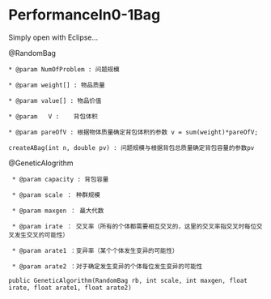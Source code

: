 # PerformanceIn0-1Bag


Simply open with Eclipse...


@RandomBag


	* @param NumOfProblem : 问题规模
    
	* @param weight[] : 物品质量
    
	* @param value[] : 物品价值
    
	* @param   V :    背包体积
    
	* @param pareOfV : 根据物体质量确定背包体积的参数 v = sum(weight)*pareOfV;
    	
	createABag(int n, double pv) : 问题规模与根据背包总质量确定背包容量的参数pv
   
    
@GeneticAlogrithm


	 * @param capacity : 背包容量
	 
	 * @param scale ： 种群规模
	 
	 * @param maxgen ： 最大代数
	 
	 * @param irate ： 交叉率（所有的个体都需要相互交叉的，这里的交叉率指交叉时每位交叉发生交叉的可能性）
	 
	 * @param arate1 ：变异率（某个个体发生变异的可能性）
	 
	 * @param arate2 ：对于确定发生变异的个体每位发生变异的可能性
	 
	public GeneticAlgorithm(RandomBag rb, int scale, int maxgen, float irate, float arate1, float arate2)
  
